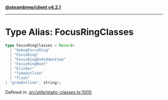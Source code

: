 [**@steambrew/client v4.2.1**](../README.md)

***

# Type Alias: FocusRingClasses

```ts
type FocusRingClasses = Record<
  | "DebugFocusRing"
  | "FocusRing"
  | "FocusRingOnHiddenItem"
  | "FocusRingRoot"
  | "blinker"
  | "fadeOutline"
  | "flash"
| "growOutline", string>;
```

Defined in: [src/utils/static-classes.ts:1005](https://github.com/SteamClientHomebrew/SDK/blob/main/typescript-packages/client/src/utils/static-classes.ts#L1005)
